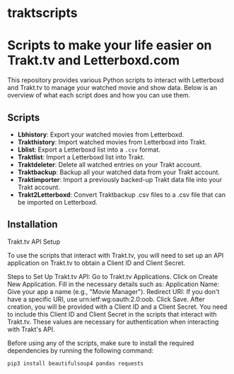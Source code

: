 # traktscripts

# Scripts to make your life easier on Trakt.tv and Letterboxd.com

This repository provides various Python scripts to interact with Letterboxd and Trakt.tv to manage your watched movie and show data. Below is an overview of what each script does and how you can use them.

## Scripts

- **Lbhistory**: Export your watched movies from Letterboxd.
- **Trakthistory**: Import watched movies from Letterboxd into Trakt.
- **Lblist**: Export a Letterboxd list into a `.csv` format.
- **Traktlist**: Import a Letterboxd list into Trakt.
- **Traktdeleter**: Delete all watched entries on your Trakt account.
- **Traktbackup**: Backup all your watched data from your Trakt account.
- **Traktimporter**: Import a previously backed-up Trakt data file into your Trakt account.
- **Trakt2Letterboxd**: Convert Traktbackup .csv files to a .csv file that can be imported on Letterboxd.

## Installation

Trakt.tv API Setup

To use the scripts that interact with Trakt.tv, you will need to set up an API application on Trakt.tv to obtain a Client ID and Client Secret.

Steps to Set Up Trakt.tv API:
Go to Trakt.tv Applications.
Click on Create New Application.
Fill in the necessary details such as:
Application Name: Give your app a name (e.g., "Movie Manager").
Redirect URI: If you don't have a specific URI, use urn:ietf:wg:oauth:2.0:oob.
Click Save.
After creation, you will be provided with a Client ID and a Client Secret.
You need to include this Client ID and Client Secret in the scripts that interact with Trakt.tv. These values are necessary for authentication when interacting with Trakt's API.

Before using any of the scripts, make sure to install the required dependencies by running the following command:

```bash
pip3 install beautifulsoup4 pandas requests
